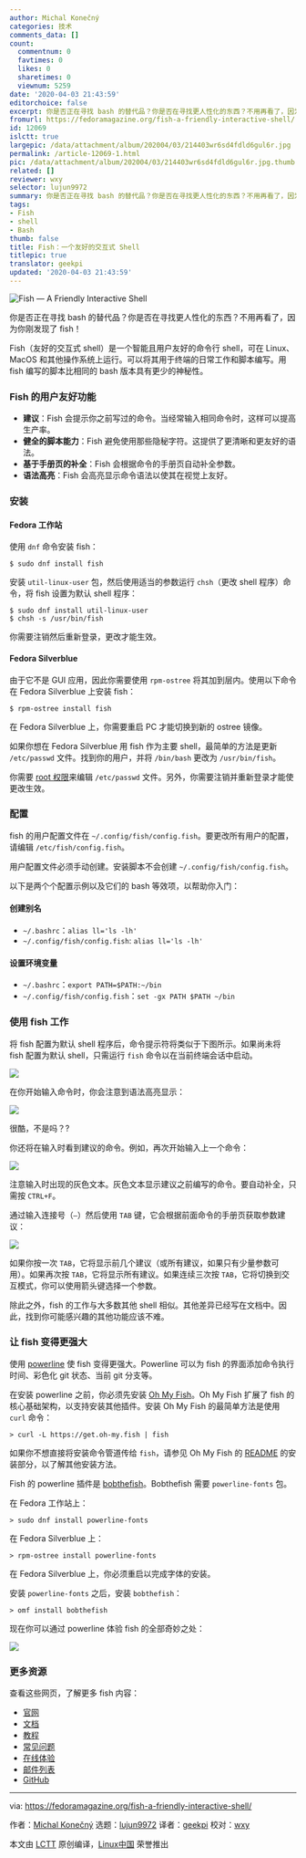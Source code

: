 ```yaml
---
author: Michal Konečný
categories: 技术
comments_data: []
count:
  commentnum: 0
  favtimes: 0
  likes: 0
  sharetimes: 0
  viewnum: 5259
date: '2020-04-03 21:43:59'
editorchoice: false
excerpt: 你是否正在寻找 bash 的替代品？你是否在寻找更人性化的东西？不用再看了，因为你刚发现了 fish！
fromurl: https://fedoramagazine.org/fish-a-friendly-interactive-shell/
id: 12069
islctt: true
largepic: /data/attachment/album/202004/03/214403wr6sd4fdld6gul6r.jpg
permalink: /article-12069-1.html
pic: /data/attachment/album/202004/03/214403wr6sd4fdld6gul6r.jpg.thumb.jpg
related: []
reviewer: wxy
selector: lujun9972
summary: 你是否正在寻找 bash 的替代品？你是否在寻找更人性化的东西？不用再看了，因为你刚发现了 fish！
tags:
- Fish
- shell
- Bash
thumb: false
title: Fish：一个友好的交互式 Shell
titlepic: true
translator: geekpi
updated: '2020-04-03 21:43:59'
---
```


![Fish — A Friendly Interactive Shell](/data/attachment/album/202004/03/214403wr6sd4fdld6gul6r.jpg)


你是否正在寻找 bash 的替代品？你是否在寻找更人性化的东西？不用再看了，因为你刚发现了 fish！


Fish（友好的交互式 shell）是一个智能且用户友好的命令行 shell，可在 Linux、MacOS 和其他操作系统上运行。可以将其用于终端的日常工作和脚本编写。用 fish 编写的脚本比相同的 bash 版本具有更少的神秘性。


### Fish 的用户友好功能


* **建议**：Fish 会提示你之前写过的命令。当经常输入相同命令时，这样可以提高生产率。
* **健全的脚本能力**：Fish 避免使用那些隐秘字符。这提供了更清晰和更友好的语法。
* **基于手册页的补全**：Fish 会根据命令的手册页自动补全参数。
* **语法高亮**：Fish 会高亮显示命令语法以使其在视觉上友好。


### 安装


#### Fedora 工作站


使用 `dnf` 命令安装 fish：



```
$ sudo dnf install fish
```

安装 `util-linux-user` 包，然后使用适当的参数运行 `chsh`（更改 shell 程序）命令，将 fish 设置为默认 shell 程序：



```
$ sudo dnf install util-linux-user
$ chsh -s /usr/bin/fish
```

你需要注销然后重新登录，更改才能生效。


#### Fedora Silverblue


由于它不是 GUI 应用，因此你需要使用 `rpm-ostree` 将其加到层内。使用以下命令在 Fedora Silverblue 上安装 fish：



```
$ rpm-ostree install fish
```

在 Fedora Silverblue 上，你需要重启 PC 才能切换到新的 ostree 镜像。


如果你想在 Fedora Silverblue 用 fish 作为主要 shell，最简单的方法是更新 `/etc/passwd` 文件。找到你的用户，并将 `/bin/bash` 更改为 `/usr/bin/fish`。


你需要 [root 权限](https://fedoramagazine.org/howto-use-sudo/)来编辑 `/etc/passwd` 文件。另外，你需要注销并重新登录才能使更改生效。


### 配置


fish 的用户配置文件在 `~/.config/fish/config.fish`。要更改所有用户的配置，请编辑 `/etc/fish/config.fish`。


用户配置文件必须手动创建。安装脚本不会创建 `~/.config/fish/config.fish`。


以下是两个个配置示例以及它们的 bash 等效项，以帮助你入门：


#### 创建别名


* `~/.bashrc`：`alias ll='ls -lh'`
* `~/.config/fish/config.fish`: `alias ll='ls -lh'`


#### 设置环境变量


* `~/.bashrc`：`export PATH=$PATH:~/bin`
* `~/.config/fish/config.fish`：`set -gx PATH $PATH ~/bin`


### 使用 fish 工作


将 fish 配置为默认 shell 程序后，命令提示符将类似于下图所示。如果尚未将 fish 配置为默认 shell，只需运行 `fish` 命令以在当前终端会话中启动。


![](/data/attachment/album/202004/03/214403c2xxq31x3o1o2192.png)


在你开始输入命令时，你会注意到语法高亮显示：


![](/data/attachment/album/202004/03/214404av4mcisn1cpymium.png)


很酷，不是吗？?


你还将在输入时看到建议的命令。例如，再次开始输入上一个命令：


![](/data/attachment/album/202004/03/214404d2tslhgmlhxittdy.png)


注意输入时出现的灰色文本。灰色文本显示建议之前编写的命令。要自动补全，只需按 `CTRL+F`。


通过输入连接号（`–`）然后使用 `TAB` 键，它会根据前面命令的手册页获取参数建议：


![](/data/attachment/album/202004/03/214404uz8klm8uxtulcq18.png)


如果你按一次 `TAB`，它将显示前几个建议（或所有建议，如果只有少量参数可用）。如果再次按 `TAB`，它将显示所有建议。如果连续三次按 `TAB`，它将切换到交互模式，你可以使用箭头键选择一个参数。


除此之外，fish 的工作与大多数其他 shell 相似。其他差异已经写在文档中。因此，找到你可能感兴趣的其他功能应该不难。


### 让 fish 变得更强大


使用 [powerline](https://github.com/oh-my-fish/theme-bobthefish) 使 fish 变得更强大。Powerline 可以为 fish 的界面添加命令执行时间、彩色化 git 状态、当前 git 分支等。


在安装 powerline 之前，你必须先安装 [Oh My Fish](https://github.com/oh-my-fish/oh-my-fish)。Oh My Fish 扩展了 fish 的核心基础架构，以支持安装其他插件。安装 Oh My Fish 的最简单方法是使用 `curl` 命令：



```
> curl -L https://get.oh-my.fish | fish
```

如果你不想直接将安装命令管道传给 `fish`，请参见 Oh My Fish 的 [README](https://github.com/oh-my-fish/oh-my-fish/blob/master/README.md#installation) 的安装部分，以了解其他安装方法。


Fish 的 powerline 插件是 [bobthefish](https://github.com/oh-my-fish/theme-bobthefish)。Bobthefish 需要 `powerline-fonts` 包。


在 Fedora 工作站上：



```
> sudo dnf install powerline-fonts
```

在 Fedora Silverblue 上：



```
> rpm-ostree install powerline-fonts
```

在 Fedora Silverblue 上，你必须重启以完成字体的安装。


安装 `powerline-fonts` 之后，安装 `bobthefish`：



```
> omf install bobthefish
```

现在你可以通过 powerline 体验 fish 的全部奇妙之处：


![](/data/attachment/album/202004/03/214405ql4e7i70vbp5lurd.png)


### 更多资源


查看这些网页，了解更多 fish 内容：


* [官网](https://fishshell.com/)
* [文档](https://fishshell.com/docs/current/index.html)
* [教程](https://fishshell.com/docs/current/tutorial.html)
* [常见问题](https://fishshell.com/docs/current/faq.html)
* [在线体验](https://rootnroll.com/d/fish-shell/)
* [邮件列表](https://sourceforge.net/projects/fish/lists/fish-users)
* [GitHub](https://github.com/fish-shell/fish-shell/)




---


via: <https://fedoramagazine.org/fish-a-friendly-interactive-shell/>


作者：[Michal Konečný](https://fedoramagazine.org/author/zlopez/) 选题：[lujun9972](https://github.com/lujun9972) 译者：[geekpi](https://github.com/geekpi) 校对：[wxy](https://github.com/wxy)


本文由 [LCTT](https://github.com/LCTT/TranslateProject) 原创编译，[Linux中国](https://linux.cn/) 荣誉推出